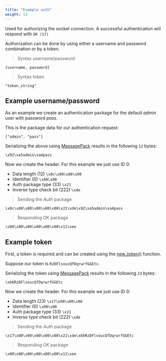 ```yaml
---
title: "Example auth"
weight: 13
---
```


Used for authorizing the socket connection. A successful authentication will respond with `OK (17)`

Authorization can be done by using either a username and password combination or by a token.

> Syntax username/password

```none
[username, password]
```

> Syntax token

```none
"token_string"
```

## Example username/password

As an example we create an authentication package for the default *admin* user with password *pass*.

This is the package data for our authentication request:

`["admin", "pass"]`

Serializing the above using [MessagePack](https://msgpack.org) results in the following `12` bytes:

`\x92\xa5admin\xa4pass`

Now we create the header. For this example we just use ID 0:

- Data length (12) `\x0c\x00\x00\x00`
- Identifier (0) `\x00\x00`
- Auth package type (33) `\x21`
- Inverse type check bit (222) `\xde`

> Sending the *Auth* package

```
\x0c\x00\x00\x00\x00\x00\x21\xde\x92\xa5admin\xa4pass
```

> Responding *OK* package

```
\x00\x00\x00\x00\x00\x00\x11\xee
```

## Example token

First, a token is required and can be created using the [new_token()](../../../thingsdb-api/new_token) function.

Suppose our token is `RzDFlsoucQfDqrwrfGGEtc`.

Serializing the token using [MessagePack](https://msgpack.org) results in the following `23` bytes:

`\xb6RzDFlsoucQfDqrwrfGGEtc`

Now we create the header. For this example we just use ID 0:

- Data length (23) `\x17\x00\x00\x00`
- Identifier (0) `\x00\x00`
- Auth package type (33) `\x21`
- Inverse type check bit (222) `\xde`

> Sending the *Auth* package

```
\x17\x00\x00\x00\x00\x00\x21\xde\xb6RzDFlsoucQfDqrwrfGGEtc
```

> Responding *OK* package

```
\x00\x00\x00\x00\x00\x00\x11\xee
```